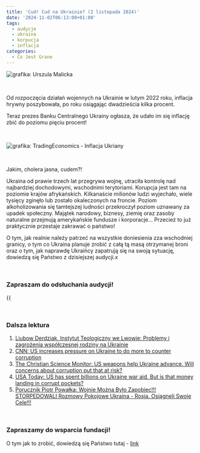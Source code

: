 ```yaml
---
title: 'Cud! Cud na Ukrainie? (2 listopada 2024)'
date: '2024-11-02T06:13:00+01:00'
tags:
  - audycje
  - ukraina
  - korpucja
  - inflacja
categories:
  - Co Jest Grane
---
```


![grafika: Urszula Malicka](/uploads/CJG_85_2024_11_02.png)

<br>

Od rozpoczęcia działań wojennych na Ukrainie w lutym 2022 roku, inflacja hrywny poszybowała, po roku osiągając dwadzieścia kilka procent. 

Teraz prezes Banku Centralnego Ukrainy ogłasza, że udało im się inflację zbić do poziomu pięciu procent!

<br>

![grafika: TradingEconomics - Inflacja Ukriany](/uploads/CJG_85_2024_11_02-wpis.png)

<br>

Jakim, cholera jasna, cudem?! 

Ukraina od prawie trzech lat przegrywa wojnę, utraciła kontrolę nad najbardziej dochodowymi, wschodnimi terytoriami. Korupcja jest tam na poziomie krajów afrykańskich. Kilkanaście milionów ludzi wyjechało, wiele tysięcy zginęło lub zostało okaleczonych na froncie. Poziom alkoholizowania się tamtejszej ludności przekroczył poziom uznawany za upadek społeczny. Majątek narodowy, biznesy, ziemię oraz zasoby naturalne przejmują amerykańskie fundusze i korporacje... Przecież to już praktycznie przestaje zakrawać o państwo!

O tym, jak realnie należy patrzeć na wszystkie doniesienia zza wschodniej granicy, o tym co Ukraina planuje zrobić z całą tą masą otrzymanej broni oraz o tym, jak naprawdę Ukraińcy zapatrują się na swoją sytuację, dowiedzą się Państwo z dzisiejszej audycji.x

<br>

### Zapraszam do odsłuchania audycji!

{{<audio src="audio/LONG CJG_85_2024_11_02.mp3" caption="Zapis audycji CJG">}}

<br>

### Dalsza lektura

1. [Liubow Derdziak, Instytut Teologiczny we Lwowie: Problemy i zagrożenia współczesnej rodziny na Ukrainie](/uploads/PDF/CJG_81_2024_10_05.pdf)
2. [CNN: US increases pressure on Ukraine to do more to counter corruption](https://edition.cnn.com/2023/10/03/politics/us-ukraine-pressure-counter-corruption/index.html)
3. [The Christian Science Monitor: US weapons help Ukraine advance. Will concerns about corruption put that at risk?](https://www.csmonitor.com/USA/Military/2024/0814/defense-weapons-ukraine-corruption-war-russia)
4. [USA Today: US has spent billions on Ukraine war aid. But is that money landing in corrupt pockets?](https://eu.usatoday.com/story/news/politics/2023/02/19/oversight-ukraine-russia-military-aid/11271555002/)
5. [Porucznik Piotr Powałka: Wojnie Można Było Zapobiec!!! STORPEDOWALI Rozmowy Pokojowe Ukraina - Rosja. Osiągnęli Swoje Cele!!!](https://www.youtube.com/watch?v=Jjxp44HSihI)

<br>

### Zapraszamy do wsparcia fundacji!
O tym jak to zrobić, dowiedzą się Państwo tutaj - [link](https://audycje.com.pl/posts/wsparcie/)